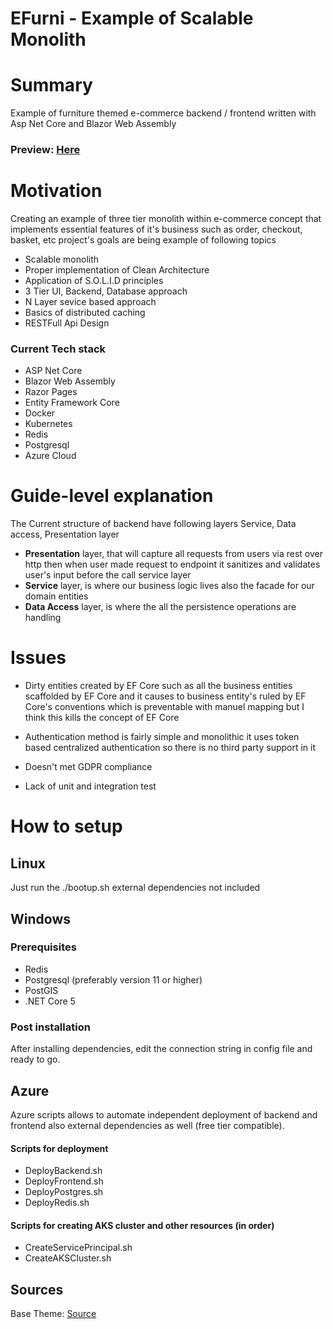 # EFurni - Example of Scalable Monolith

# Summary
Example of furniture themed e-commerce backend / frontend written with Asp Net Core  and Blazor Web Assembly

### Preview: [Here](http://efurni.phantom-dev.com/)
# Motivation
Creating an example of three tier monolith within e-commerce concept that implements essential features of it's business such as order, checkout, basket, etc 
project's goals are being example of following topics

* Scalable monolith
* Proper implementation of Clean Architecture
* Application of S.O.L.I.D principles
* 3 Tier UI, Backend, Database approach
* N Layer sevice based approach
* Basics of distributed caching
* RESTFull Api Design


### Current Tech stack
* ASP Net Core
* Blazor Web Assembly
* Razor Pages
* Entity Framework Core
* Docker
* Kubernetes
* Redis
* Postgresql
* Azure Cloud

# Guide-level explanation
The Current structure of backend have following layers Service, Data access, Presentation layer 

* **Presentation** layer, that will capture all requests from users via rest over http then when user made request to endpoint it sanitizes and validates user's input before the call service layer
* **Service** layer, is where our business logic lives also the facade for our domain entities
* **Data Access** layer, is where the all the persistence operations are handling  

# Issues
* Dirty entities created by EF Core such as all the business entities scaffolded by EF Core and it causes to business entity's ruled by 
EF Core's conventions which is preventable with manuel mapping but I think this kills the concept of EF Core
  
* Authentication method is fairly simple and monolithic it uses token based centralized authentication so there is no third party support in it

* Doesn't met GDPR compliance 

* Lack of unit and integration test

# How to setup

## Linux

Just run the ./bootup.sh external dependencies not included

## Windows

### Prerequisites
* Redis
* Postgresql (preferably version 11 or higher)
* PostGIS
* .NET Core 5

### Post installation
After installing dependencies, edit the connection string in config file and ready to go.
## Azure
Azure scripts allows to automate independent deployment of backend and frontend  also external dependencies as well (free tier compatible).

#### Scripts for deployment
* DeployBackend.sh
* DeployFrontend.sh
* DeployPostgres.sh
* DeployRedis.sh

#### Scripts for creating AKS cluster and other resources (in order)

* CreateServicePrincipal.sh
* CreateAKSCluster.sh

## Sources
Base Theme: [Source](https://colorlib.com/wp/template/aranoz/)

